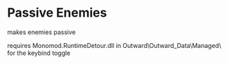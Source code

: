 # Passive Enemies
makes enemies passive

requires Monomod.RuntimeDetour.dll in Outward\Outward_Data\Managed\ for the keybind toggle
